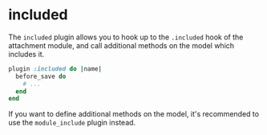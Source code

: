 # included

The `included` plugin allows you to hook up to the `.included` hook of the
attachment module, and call additional methods on the model which includes it.

```rb
plugin :included do |name|
  before_save do
    # ...
  end
end
```

If you want to define additional methods on the model, it's recommended to use
the `module_include` plugin instead.
